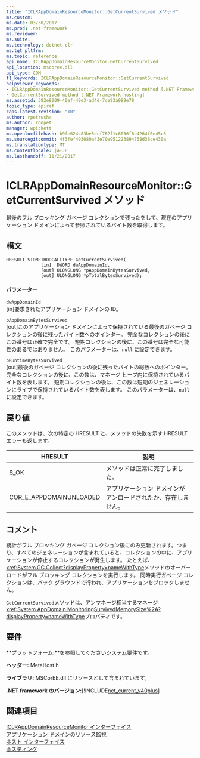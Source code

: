 ```yaml
---
title: "ICLRAppDomainResourceMonitor::GetCurrentSurvived メソッド"
ms.custom: 
ms.date: 03/30/2017
ms.prod: .net-framework
ms.reviewer: 
ms.suite: 
ms.technology: dotnet-clr
ms.tgt_pltfrm: 
ms.topic: reference
api_name: ICLRAppDomainResourceMonitor.GetCurrentSurvived
api_location: mscoree.dll
api_type: COM
f1_keywords: ICLRAppDomainResourceMonitor::GetCurrentSurvived
helpviewer_keywords:
- ICLRAppDomainResourceMonitor::GetCurrentSurvived method [.NET Framework hosting]
- GetCurrentSurvived method [.NET Framework hosting]
ms.assetid: 392e9009-40ef-40e3-ad4d-7ce93a989e78
topic_type: apiref
caps.latest.revision: "10"
author: rpetrusha
ms.author: ronpet
manager: wpickett
ms.openlocfilehash: b9fe624c83be5dcf762f1c6036f8e4264f0e45c5
ms.sourcegitcommit: 4f3fef493080a43e70e951223894768d36ce430a
ms.translationtype: MT
ms.contentlocale: ja-JP
ms.lasthandoff: 11/21/2017
---
```

# <a name="iclrappdomainresourcemonitorgetcurrentsurvived-method"></a>ICLRAppDomainResourceMonitor::GetCurrentSurvived メソッド
最後のフル ブロッキング ガベージ コレクションで残ったをして、現在のアプリケーション ドメインによって参照されているバイト数を取得します。  
  
## <a name="syntax"></a>構文  
  
```  
HRESULT STDMETHODCALLTYPE GetCurrentSurvived(  
             [in]  DWORD dwAppDomainId,  
             [out] ULONGLONG *pAppDomainBytesSurvived,  
             [out] ULONGLONG *pTotalBytesSurvived);  
```  
  
#### <a name="parameters"></a>パラメーター  
 `dwAppDomainId`  
 [in]要求されたアプリケーション ドメインの ID。  
  
 `pAppDomainBytesSurvived`  
 [out]このアプリケーション ドメインによって保持されている最後のガベージ コレクションの後に残ったバイト数へのポインター。 完全なコレクションの後にこの番号は正確で完全です。 短期コレクションの後に、この番号は完全な可能性のあるではありません。 このパラメーターは、`null` に設定できます。  
  
 `pRuntimeBytesSurvived`  
 [out]最後のガベージ コレクションの後に残ったバイトの総数へのポインター。 完全なコレクションの後に、この数は、マネージ ヒープ内に保持されているバイト数を表します。 短期コレクションの後は、この数は短期のジェネレーションにライブで保持されているバイト数を表します。 このパラメーターは、`null` に設定できます。  
  
## <a name="return-value"></a>戻り値  
 このメソッドは、次の特定の HRESULT と、メソッドの失敗を示す HRESULT エラーも返します。  
  
|HRESULT|説明|  
|-------------|-----------------|  
|S_OK|メソッドは正常に完了しました。|  
|COR_E_APPDOMAINUNLOADED|アプリケーション ドメインがアンロードされたか、存在しません。|  
  
## <a name="remarks"></a>コメント  
 統計がフル ブロッキング ガベージ コレクション後にのみ更新されます。つまり、すべてのジェネレーションが含まれていると、コレクションの中に、アプリケーションが停止するコレクションが発生します。 たとえば、<xref:System.GC.Collect?displayProperty=nameWithType>メソッドのオーバー ロードがフル ブロッキング コレクションを実行します。 同時実行ガベージ コレクションは、バック グラウンドで行われ、アプリケーションをブロックしません。  
  
 `GetCurrentSurvived`メソッドは、アンマネージ相当するマネージ<xref:System.AppDomain.MonitoringSurvivedMemorySize%2A?displayProperty=nameWithType>プロパティです。  
  
## <a name="requirements"></a>要件  
 **プラットフォーム:**を参照してください[システム要件](../../../../docs/framework/get-started/system-requirements.md)です。  
  
 **ヘッダー:** MetaHost.h  
  
 **ライブラリ:** MSCorEE.dll にリソースとして含まれています。  
  
 **.NET framework のバージョン:**[!INCLUDE[net_current_v40plus](../../../../includes/net-current-v40plus-md.md)]  
  
## <a name="see-also"></a>関連項目  
 [ICLRAppDomainResourceMonitor インターフェイス](../../../../docs/framework/unmanaged-api/hosting/iclrappdomainresourcemonitor-interface.md)  
 [アプリケーション ドメインのリソース監視](../../../../docs/standard/garbage-collection/app-domain-resource-monitoring.md)  
 [ホスト インターフェイス](../../../../docs/framework/unmanaged-api/hosting/hosting-interfaces.md)  
 [ホスティング](../../../../docs/framework/unmanaged-api/hosting/index.md)
